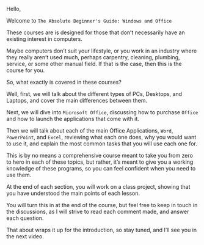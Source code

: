 Hello,

Welcome to `The Absolute Beginner's Guide: Windows and Office`

These courses are is designed for those that don’t necessarily have an existing interest in computers.

Maybe computers don’t suit your lifestyle, or you work in an industry where they really aren’t used much, perhaps carpentry, cleaning, plumbing, service, or some other manual field. If that is the case, then this is the course for you.

So, what exactly is covered in these courses?

Well, first, we will talk about the different types of PCs, Desktops, and Laptops, and cover the main differences between them.

Next, we will dive into `Microsoft Office`, discussing how to purchase `Office` and how to launch the applications that come with it.

Then we will talk about each of the main Office Applications, `Word`, `PowerPoint`, and `Excel`, reviewing what each one does, why you would want to use it, and explain the most common tasks that you will use each one for.

This is by no means a comprehensive course meant to take you from zero to hero in each of these topics, but rather, it’s meant to give you a working knowledge of these programs, so you can feel confident when you need to use them.

At the end of each section, you will work on a class project, showing that you have understood the main points of each lesson.

You will turn this in at the end of the course, but feel free to keep in touch in the discussions, as I will strive to read each comment made, and answer each question.

That about wraps it up for the introduction, so stay tuned, and I’ll see you in the next video.